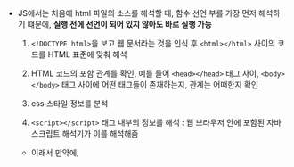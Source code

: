 - JS에서는 처음에 html 파일의 소스를 해석할 때, 함수 선언 부를 가장 먼저 해석하기 떄문에, **실행 전에 선언이 되어 있지 않아도 바로 실행 가능**
  
  1. `<!DOCTYPE html>`을 보고 웹 문서라는 것을 인식 후 `<html></html>` 사이의 코드를 HTML 표준에 맞춰 해석

  2. HTML 코드의 포함 관계를 확인, 예를 들어 `<head></head>` 태그 사이, `<body></body>` 태그 사이에 어떤 태그들이 존재하는지, 관계는 어떠한지 확인

  3. css 스타일 정보를 분석

  4. `<script></script>` 태그 내부의 정보를 해석 : 웹 브라우저 안에 포함된 자바스크립트 해석기가 이를 해석해줌
    - 이래서 만약에, <script> 앞에 사용하고자 하는 html 태그가 나와있지 않으면 `null` 값으로 처리 되어 오류가 생기므로, 항상 `<body></body>` 를 닫기 가장 마지막에 `<script></script>` 코드를 삽입

  5. 앞에서 해석한 html 태그 정보와, css 스타일 정보를 통해 웹 브라우저에 화면을 표시

  6. 자바스크립트 코드를 실행

# `var` : `ES6` 이전에 사용하던 변수 선언 방식 - 현재는 사용하지 않을 것을 권장 (`재선언`으로 인한 오류, 의도치 않은 `전역 변수`선언으로 인한 오류 등)

- `var` 키워드는 변수를 선언할 때, `함수 스코핑(function scoping)` 을 지정하는 키워드이다.

- 따라서, `지역 변수`와 완전히 동일한 개념은 아니기 때문에, `if{}`나 `while{}` 블럭 안에서는 `var`를 써도, `지역 변수`가 아닌 `전역 변수`로 선언된다.
  
- 함수 안에서 `var` 키워드를 쓰면 `지역 변수`로 인식되어서, 함수 밖에서 사용할 수 없다.

- 함수 안에서 `var` 키워드를 쓰지 않고 새로 변수를 선언하면, `전역 변수`로 선언된다.

- 함수 밖에서 `var` 키워드를 쓰면 `전역 변수`로 인식되며, 어디서든 사용할 수 있다. `var` 키워드를 쓰는 이유는 명시적으로 변수 선언임을 알리기 위한 것 뿐인듯

- `var` 키워드는 `재할당`과 `재선언`이 가능 : `재선언`은 불가능한 언어가 많지만 자바스크립트에서는 가능하고, 그냥 새로운 값을 할당한 것처럼 동작함

## `Hoisting` : 실제 코드 실행 전에 `var` 변수의 최상단 `scope`로 선언을 끌어올리는 것 (`undefined`로 처음에 초기화)

- 아래의 코드에서, `y`의 선언과 할당이 동시에 이루어져있고, `y`를 선언하기 전에 `console.log("y is" + y);`를 사용하기 때문에 오류가 나야할 것 같지만, `Hoisting` 때문에 오류가 나지 않고 `undefined`가 출력됨

```
console.log("y is" + y);
var y = 30;
```

- 그 이유는, 자바스크립트 해석기는 처음에 `<script>` 태그를 보며 자바스크립트 코드를 해석하는 과정에서 `var` 키워드가 붙은 변수들을 따로 기억해두기 때문에, 실제 코드의 위치는 뒤에 있어도 이미 해당 변수가 선언되어 있는 것처럼, 아래와 같이 동작함\
(실제 코드가 이렇게 변한다는 것이 아니라 동작이 이렇게 된다는 뜻)

```
var y;
console.log("y is" + y);
y = 30;
```

- 따라서, 호이스팅으로 인한 의도치 않은 문제가 발생할 수 있기 떄문에 항상 `var` 변수의 선언은 함수의 가장 앞에 할 것을 권장함

# `let`, `const` : `ES6` 이후 `var`의 문제점으로 인해 등장한 변수 선언 키워드 : `function scoping`가 아닌 `block scoping` 이며, `재선언` 불가능

- `var`과 달리 호이스팅이 적용되지 않기 때문에, 선언하기 전에 변수를 참조하면 오류가 발생

## `let` : 블록 스코핑, 재선언 불가능

- `var` 과 달리 함수 스코핑이 아닌 블록 스코핑이며 재선언이 불가능 하여, `var`의 문제 해결 가능 : 호이스팅, 재선언, 의도치 않은 전역 변수

- 마찬가지로, `ES6` 에서도 전역 변수로 선언하기 위해서는 아무 `keyword`를 붙이지 않으면 됨

## `const` : 블록 스코핑, 재선언 불가능, 상수로 취급되어 재할당도 불가능

- `var` 과 달리 함수 스코핑이 아닌 블록 스코핑이며 재선언이 불가능 하여, `var`의 문제 해결 가능

- 상수로 취급되기 때문에 **선언과 동시에 무조건 할당이 이루어져야 하고,** 선언과 함께 한번 값을 할당한 이후 재할당 불가능

# 각 `keyword`의 차이 정리

1. `var` : `ES6` 이전 버전에서 사용하던 `keyword`로 현재는 `let`으로 대체하여 `var`의 사용을 피하는 것을 권장
  
  - `function scoping` : `if`, `while`, `for` 내부에서 블록 스코핑이 안되는거 유의
  
  - `Hoisiting` : 의도치 않은 오류가 발생할 수 있기 때문에, 함수 내에서 `var`을 쓸 때는 가장 앞에 선언을 해줄 것
  
  - `재할당`, `재선언` 가능 : 의도치 않게 이미 사용중이던 변수를 변경하는 오류 발생 가능성 주의

2. `let`

  - `block scoping`
  
  - `Hoisting` 적용 X
  
  - `재할당`은 가능하지만, `재선언`은 불가능

3. `const`

  - `block scoping`

  - `Hoisting` 적용 X

  - `재할당`, `재선언` 모두 불가능 + 선언시 할당을 동시에 해줘야함
 
# paramter

- 아래와 같이 `ES6` 부터 paramter의 기본값 사용 가능

```
function multiple(a = 10, b = 20, c = 30){
  return a * b * c;
}
```

- `parseInt(null)`은 `NaN`을 리턴하기 때문에, `isNaN`이나 `number != NaN`로 검사해야함

### 문자형과 정수형의 비교는 항상 문자형을 정수형으로 변환하여 이루어짐

- 문자형과 정수형를 비교할 때, 문자형이 숫자값으로 변환될 수 있다면 정수형으로 변환되어 계산됨
  - ex) "10" < 11 : `true`
  - "10"이 `Number("10");` 으로 계산되기 때문

- 문자형과 정수형을 비교할 때, 문자형이 숫자값으로 변환될 수 없다면 문자형이 `NaN`으로 변환되어 항상 `false`가 나옴
  - ex) "A" < 11 : `false`
  - "A"가 `Number("A");` 으로 계산되면 `NaN`을 리턴하기 떄문
 
# 익명 함수

```
function(매개변수)
{
  body;
}
```

형태로 쓰이고, 변수에 할당 하여 사용 가능

# 즉시 실행 함수

```
(function(매개변수)
{
  body;
}(매개변수));
```

형태로 쓰이고, 단독으로 사용도 가능하며, 변수에 할당 하여 재사용 하는 것은 불가능

# 화살표 함수 : `ES6` 버전부터 사용 가능

- 익명 함수에서만 사용 가능

- `let 변수명 = (매개변수) => {body;};` 으로 사용 가능하고, 매개 변수가 하나인 경우에는 `()`이 생략 가능하며, `body;`가 한줄인 경우에는 `{}`를 생략 가능

# 이벤트 처리기

1. HTML 태그 안에 이벤트 처리기를 직접 연결하는 방식을 많이 사용함 `<태그 on+이벤트 = "이벤트 처리기">` 형식으로 사용함

예를 들어, `<button onclick = "hidebutton()">` 은 `button` 태그를 `click` 한 이벤트가 발생한 경우, `<script></script>` 내부 또는 외부 `js` 파일에 저장된 `hidebutton()` 함수를 수행하게 됨

```
<body>
	<div id="item">
		<img src="images/flower.jpg" alt="">
		<button class="over" id="open" onclick="showDetail()">상세 설명 보기</button>
		<div id="desc" class="detail">
			<h4>등심붓꽃</h4>
			<p>북아메리카 원산으로 각지에서 관상초로 흔히 심고 있는 귀화식물이다. 길가나 잔디밭에서 흔히 볼 수 있다. 아주 작은 씨앗을 무수히 많이 가지고 있는데 바람을 이용해 씨앗들을 날려보내거나,
				뿌리줄기를 통해 동일한 개체들을 많이 만들어 냄으로써 번식한다. </p>
			<button id="close" onclick="hideDetail()">상세 설명 닫기</button>
		</div>
	</div>

	<script>
		function showDetail() {
			document.querySelector('#desc').style.display = "block";	// 상세 설명 부분을 화면에 표시
			document.querySelector('#open').style.display = "none";   // '상세 설명 보기' 단추를 화면에서 감춤
		}

		function hideDetail() {
			document.querySelector('#desc').style.display = "none";	   // 상세 설명 부분을 화면에서 감춤
			document.querySelector('#open').style.display = "block";	 // '상세 설명 보기' 단추를 화면에 표시
		}
	</script>
</body>
```

2. `DOM`을 사용하면, HTML 태그 내에 자바스크립트 코드가 연결되는 것이 아닌, 자바스크립트 코드 내에 HTMl 코드가 연결됨 -> 자바스크립트 코드를 수정할 때, HTML 태그를 일일히 찾아서 전부 수정하지 않아도 되서 좋음

`웹 요소.on+이벤트 = 함수(이벤트 처리기);` 형식으로 사용하고, 웹 요소를 가져오는 방식은 `document.querySelector(class 이름 || id 이름 || 선택자 이름);` 으로 가져옴. 웹 요소는 변수에 지정할 수도 있음.

예를 들어, `id`가 `change` 웹 요소를 클릭할 때, `changeColor`라는 함수가 호출되도록 하려면 아래와 같이 세 방식으로 이벤트 처리기를 작성할 수 있음

그리고 참고할 점은, HTML 태그 내에 쓰는 것과 달리 해당 방법으로 쓸 때는 `parameter`를 직접 전달할 수 없고, 해당 함수를 익명 함수로 감싸서 익명 함수에 파라미터를 전달하는 방식을 쓰거나 다른 방식을 써야함

i. 웹 요소를 변수에 넣어서 여러 이벤트를 처리하는 경우

```
var changeButton = document.querySelector("#change");
changeButton.onclick = changeColor;
```

ii. 웹 요소를 변수에 넣을 필요 없이 한 이벤트만 처리하는 경우

```
document.querySelector("#change").onclick = changeColor;
```

iii. 해당 이벤트를 딱 한번만 처리하는 경우 (익명 함수를 사용해도 여러번 처리가 가능하지만, 익명 함수 사용 목적 자체가 한번만 사용하는 경우 메모리를 절약하기 위함이기 때문)

```
document.querySelector("#change").onclick = function(){ body; };
```
